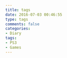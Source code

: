 ```yaml
---
title: tags
date: 2016-07-03 00:46:55
type: tags
comments: false
categories:
- Diary
tags:
- PS3
- Games
---
```

